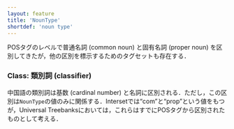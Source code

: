 ```yaml
---
layout: feature
title: 'NounType'
shortdef: 'noun type'
---
```


POSタグのレベルで普通名詞 (common noun) と固有名詞 (proper noun) を区別してきたが，他の区別を標示するためのタグセットも存在する．

### Class: 類別詞 (classifier)

中国語の類別詞は基数 (cardinal number) と名詞に区別される．ただし，この区別は`NounType`の値のみに関係する．Intersetでは“com”と“prop”という値をもつが，Universal Treebanksにおいては，これらはすでにPOSタグから区別されたものとして考える．